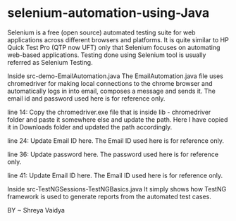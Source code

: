 # selenium-automation-using-Java
Selenium is a free (open source) automated testing suite for web applications across different browsers and platforms. It is quite similar to HP Quick Test Pro (QTP now UFT) only that Selenium focuses on automating web-based applications. Testing done using Selenium tool is usually referred as Selenium Testing.

Inside src-demo-EmailAutomation.java
        The EmailAutomation.java file uses chromedriver for making local connections to the chrome browser and automatically logs in into email, composes a message and sends it. The email id and password used here is for reference only.
        
line 14:  Copy the chromedriver.exe file that is inside lib - chromedriver folder and paste it somewhere else and update the path. Here I have copied it in Downloads folder and updated the path accordingly.

line 24:  Update Email ID here. The Email ID used here is for reference only.

line 36:  Update password here. The password used here is for reference only.

line 41:  Update Email ID here. The Email ID used here is for reference only.

        
Inside src-TestNGSessions-TestNGBasics.java
        It simply shows how TestNG framework is used to generate reports from the automated test cases.
        


        
        
BY ~ Shreya Vaidya

